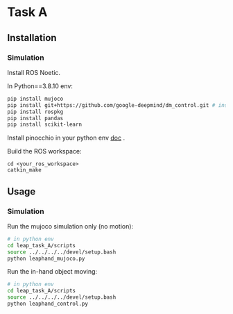 # Task A

## Installation

### Simulation

Install ROS Noetic.

In Python==3.8.10 env:

```bash
pip install mujoco
pip install git+https://github.com/google-deepmind/dm_control.git # install the latest dm_control
pip install rospkg
pip install pandas
pip install scikit-learn
```

Install pinocchio in your python env [doc](https://github.com/conda-forge/pinocchio-feedstock#installing-pinocchio) .

Build the ROS workspace:

```
cd <your_ros_workspace>
catkin_make
```

## Usage

### Simulation

Run the mujoco simulation only (no motion):

```bash
# in python env
cd leap_task_A/scripts
source ../../../../devel/setup.bash
python leaphand_mujoco.py
```

Run the in-hand object moving:

```bash
# in python env
cd leap_task_A/scripts
source ../../../../devel/setup.bash
python leaphand_control.py
```
